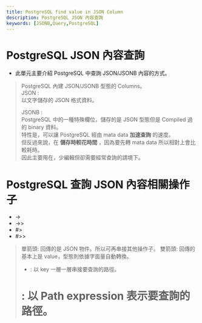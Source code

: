 ```yaml
---
title: PostgreSQL find value in JSON Column
description: PostgreSQL JSON 內容查詢
keywords: [JSONB,Query,PostgreSQL]
---
```


# PostgreSQL JSON 內容查詢

* 此單元主要介紹 PostgreSQL 中查詢 JSON/JSONB 內容的方式。  

> PostgreSQL 內建 JSON/JSONB 型態的 Columns。  
> JSON :  
> 以文字儲存的 JSON 格式資料。
>  
> JSONB :  
> PostgreSQL 中的一種特殊欄位，儲存的是 JSON 型態但是 Compiled 過的 binary 資料。  
> 特性是，可以讓 PostgreSQL 經由 mata data __加速查詢__ 的速度。  
> 但反過來說，在 __儲存時較花時間__ ，因為要先轉 mata data 所以相對上會比較耗時。  
> 因此主要用在，少編輯但卻需要經常查詢的請境下。

# PostgreSQL 查詢 JSON 內容相關操作子
* -> 
* ->>    
* #>  
* #>>  

> 單箭頭: 回傳的是 JSON 物件。所以可再串接其他操作子。
> 雙箭頭: 回傳的基本上是 value，型態則依據字面量自動轉換。
> - : 以 key 一層一層串接要查詢的路徑。
> # : 以 Path expression 表示要查詢的路徑。
